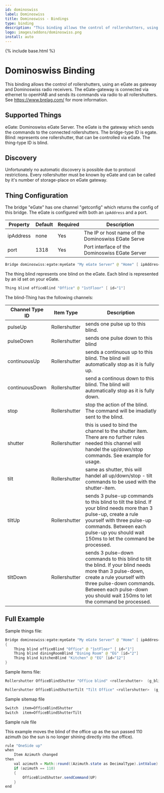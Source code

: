 ```yaml
---
id: dominoswiss
label: Dominoswiss
title: Dominoswiss - Bindings
type: binding
description: "This binding allows the control of rollershutters, using an eGate as gateway and Dominoswiss radio receivers."
logo: images/addons/dominoswiss.png
install: auto
---
```


<!-- Attention authors: Do not edit directly. Please add your changes to the appropriate source repository -->

{% include base.html %}

# Dominoswiss Binding

<AddonLogo />

This binding allows the control of rollershutters, using an eGate as gateway and Dominoswiss radio receivers.
The eGate-gateway is connected via ethernet to openHAB and sends its commands via radio to all rollershutters.
See <https://www.brelag.com/> for more information.

## Supported Things

eGate: Dominoswiss eGate Server. The eGate is the gateway which sends the commands to the connected rollershutters. The bridge-type ID is egate.
Blind: represents one rollershutter, that can be controlled via eGate. The thing-type ID is blind.

## Discovery

Unfortunately no automatic discovery is possible due to protocol restrictions.
Every rollershutter must be known by eGate and can be called by it's number of storage-place on eGate gateway.

## Thing Configuration

The bridge "eGate" has one channel "getconfig" which returns the config of this bridge.
The eGate is configured with both an `ipAddress` and a port.

|Property|Default|Required|Description|
|--------|-------|--------|-----------|
|ipAddress|none|Yes|The IP or host name of the Dominoswiss EGate Serve|
|port|1318|Yes|Port interface of the Dominoswiss EGate Server|

```java
Bridge dominoswiss:egate:myeGate "My eGate Server" @ "Home" [ ipAddres="localhost", port=5700 ]
```

The thing blind represents one blind on the eGate. Each blind is represented by an id set on your eGate.

```java
Thing blind officeBlind "Office" @ "1stFloor" [ id="1"]
```

The blind-Thing has the following channels:

|Channel Type ID|Item Type|Description|
|---------------|---------|-----------|
|pulseUp|Rollershutter|sends one pulse up to this blind.|
|pulseDown|Rollershutter|sends one pulse down to this blind|
|continuousUp|Rollershutter|sends a continuous up to this blind. The blind will automatically stop as it is fully up.|
|continuousDown|Rollershutter|send a continous down to this blind. The blind will automatically stop as it is fully down.|
|stop|Rollershutter|stop the action of the blind. The command will be imadiatly sent to the blind.|
|shutter|Rollershutter|this is used to bind the channel to the shutter item. There are no further rules needed this channel will handel the up/down/stop commands. See example for usage.|
|tilt|Rollershutter|same as shutter, this will handel all up/down/stop - tilt commands to be used with the shutter-item.|
|tiltUp|Rollershutter|sends 3 pulse-up commands to this blind to tilt the blind. If your blind needs more than 3 pulse-up, create a rule yourself with three pulse-up commands. Between each pulse-up you should wait 150ms to let the command be processed.|
|tiltDown|Rollershutter|sends 3 pulse-down commands to this blind to tilt the blind. If your blind needs more than 3 pulse-down, create a rule yourself with three pulse-down commands. Between each pulse-down you should wait 150ms to let the command be processed. |

## Full Example

Sample things file:

```java
Bridge dominoswiss:egate:myeGate "My eGate Server" @ "Home" [ ipAddres="localhost", port="5500" ]
{
    Thing blind officeBlind "Office" @ "1stFloor" [ id="1"]
    Thing blind diningRoomBlind "Dining Room" @ "EG" [id="2"]
    Thing blind kitchenBlind "Kitchen" @ "EG" [id="12"]
}
```

Sample items file:

```java
Rollershutter OfficeBlindShutter "Office blind" <rollershutter>  (g_blinds) { channel="dominoswiss:blind:myeGate:officeBlind:shutter"}

Rollershutter OfficeBlindShutterTilt "Tilt Office" <rollershutter>  (g_blinds_tilt) { channel="dominoswiss:blind:meGgate:bueroBlind:tilt"}

```

Sample sitemap file

```perl
Switch  item=OfficeBlindShutter
Switch  item=OfficeBlindShutterTilt
```

Sample rule file

This example moves the blind of the office up as the sun passed 110 azimuth (so the sun is no longer shining directly into the office).

```java
rule "OneSide up"
when
    Item Azimuth changed
then
    val azimuth = Math::round((Azimuth.state as DecimalType).intValue)
    if (azimuth == 110)
    {
        OfficeBlindShutter.sendCommand(UP)
    }
end
```

